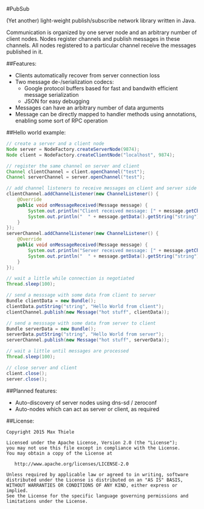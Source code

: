 #PubSub

(Yet another) light-weight publish/subscribe network library written in Java.

Communication is organized by one server node and an arbitrary number of client nodes.
Nodes register channels and publish messages in these channels. All nodes registered to
a particular channel receive the messages published in it.

##Features:
* Clients automatically recover from server connection loss
* Two message de-/serialization codecs:
  * Google protocol buffers based for fast and bandwith efficient message serialization
  * JSON for easy debugging
* Messages can have an arbitrary number of data arguments
* Message can be directly mapped to handler methods using annotations, enabling some sort of RPC operation

##Hello world example:
```java
// create a server and a client node
Node server = NodeFactory.createServerNode(9874);
Node client = NodeFactory.createClientNode("localhost", 9874);

// register the same channel on server and client
Channel clientChannel = client.openChannel("test");
Channel serverChannel = server.openChannel("test");

// add channel listeners to receive messages on client and server side
clientChannel.addChannelListener(new ChannelListener() {
    @Override
    public void onMessageReceived(Message message) {
        System.out.println("Client received message: [" + message.getChannelId() + "]: " + message.getTopic());
        System.out.println("  " + message.getData().getString("string"));
    }
});
serverChannel.addChannelListener(new ChannelListener() {
    @Override
    public void onMessageReceived(Message message) {
        System.out.println("Server received message: [" + message.getChannelId() + "]: " + message.getTopic());
        System.out.println("  " + message.getData().getString("string"));
    }
});

// wait a little while connection is negotiated
Thread.sleep(100);

// send a messsage with some data from client to server
Bundle clientData = new Bundle();
clientData.putString("string", "Hello World from client");
clientChannel.publish(new Message("hot stuff", clientData));

// send a messsage with some data from server to client
Bundle serverData = new Bundle();
serverData.putString("string", "Hello World from server");
serverChannel.publish(new Message("hot stuff", serverData));

// wait a little until messages are processed
Thread.sleep(100);

// close server and client
client.close();
server.close();
```

##Planned features:
* Auto-discovery of server nodes using dns-sd / zeroconf
* Auto-nodes which can act as server or client, as required

##License:
```
Copyright 2015 Max Thiele

Licensed under the Apache License, Version 2.0 (the "License");
you may not use this file except in compliance with the License.
You may obtain a copy of the License at

   http://www.apache.org/licenses/LICENSE-2.0

Unless required by applicable law or agreed to in writing, software
distributed under the License is distributed on an "AS IS" BASIS,
WITHOUT WARRANTIES OR CONDITIONS OF ANY KIND, either express or implied.
See the License for the specific language governing permissions and
limitations under the License.
```
